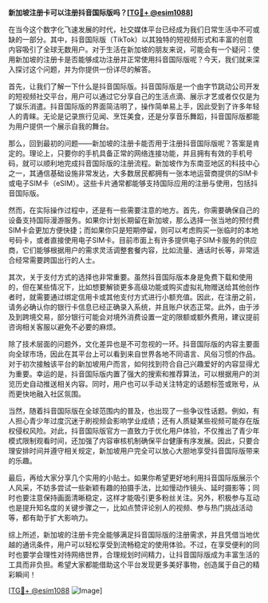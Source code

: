 **新加坡注册卡可以注册抖音国际版吗？[[TG💪+ @esim1088](https://t.me/s/esim1088)]**

在当今这个数字化飞速发展的时代，社交媒体平台已经成为我们日常生活中不可或缺的一部分。其中，抖音国际版（TikTok）以其独特的短视频形式和丰富的创意内容吸引了全球无数用户。对于生活在新加坡的朋友来说，可能会有一个疑问：使用新加坡的注册卡是否能够成功注册并正常使用抖音国际版呢？今天，我们就来深入探讨这个问题，并为你提供一份详尽的解答。

首先，让我们了解一下什么是抖音国际版。抖音国际版是一个由字节跳动公司开发的短视频社交平台，用户可以通过它分享自己的生活点滴、展示才艺或者仅仅是为了娱乐消遣。抖音国际版的界面简洁明了，操作简单易上手，因此受到了许多年轻人的青睐。无论是记录旅行见闻、烹饪美食，还是分享音乐舞蹈，抖音国际版都能为用户提供一个展示自我的舞台。

那么，回到最初的问题——新加坡的注册卡能否用于注册抖音国际版呢？答案是肯定的。理论上，只要你的手机具备正常的网络连接功能，并且拥有有效的手机号码，就可以顺利地完成抖音国际版的注册流程。新加坡作为东南亚地区的科技中心之一，其通信基础设施非常发达，大多数居民都拥有一张本地运营商提供的SIM卡或电子SIM卡（eSIM）。这些卡片通常都能够支持国际应用的注册与使用，包括抖音国际版。

然而，在实际操作过程中，还是有一些需要注意的地方。首先，你需要确保自己的设备支持国际漫游服务。如果你计划长期留在新加坡，那么选择一张当地的预付费SIM卡会更加方便快捷；而如果你只是短期停留，则可以考虑购买一张临时的本地号码卡，或者直接使用电子SIM卡。目前市面上有许多提供电子SIM卡服务的供应商，它们能够根据用户的需求灵活调整套餐内容，比如流量、通话时长等，非常适合经常需要跨国出行的人士。

其次，关于支付方式的选择也非常重要。虽然抖音国际版本身是免费下载和使用的，但在某些情况下，比如想要解锁更多高级功能或购买虚拟礼物赠送给其他创作者时，就需要通过绑定信用卡或其他支付方式进行小额充值。因此，在注册之前，请务必确认你的银行卡信息已经正确录入系统，并且账户状态正常。此外，由于涉及到跨境交易，部分银行可能会对境外消费设置一定的限额或额外费用，建议提前咨询相关客服以避免不必要的麻烦。

除了技术层面的问题外，文化差异也是不可忽视的一环。抖音国际版的内容主要面向全球市场，因此在其平台上可以看到来自世界各地不同语言、风俗习惯的作品。对于初次接触该平台的新加坡用户而言，如何找到符合自己兴趣爱好的内容显得尤为重要。幸运的是，抖音国际版内置了强大的搜索和推荐算法，可以根据用户的浏览历史自动推送相关内容。同时，用户也可以手动关注特定的话题标签或账号，从而更快地融入社区氛围。

当然，随着抖音国际版在全球范围内的普及，也出现了一些争议性话题。例如，有人担心青少年过度沉迷于刷视频会影响学业成绩；还有人质疑某些视频可能存在版权侵权风险。对此，抖音国际版官方一直致力于优化用户体验，不仅推出了青少年模式限制观看时间，还加强了内容审核机制确保平台健康有序发展。因此，只要合理安排时间并遵守相关规定，新加坡用户完全可以放心大胆地享受抖音国际版带来的乐趣。

最后，再给大家分享几个实用的小贴士。如果你希望更好地利用抖音国际版展示个人风采，不妨多尝试一些新颖有趣的拍摄手法，比如慢动作镜头、延时摄影等；同时也要注意保持画面清晰稳定，这样才能吸引更多粉丝关注。另外，积极参与互动也是提升知名度的关键步骤之一，比如点赞评论别人的视频、参与热门挑战活动等，都有助于扩大影响力。

综上所述，新加坡的注册卡完全能够满足抖音国际版的注册需求，并且凭借当地优越的通讯条件，用户可以轻松享受到流畅稳定的使用体验。不过，在享受便利的同时也要学会理性对待网络世界，合理规划时间精力，让抖音国际版成为丰富生活的工具而非负担。希望大家都能借助这个平台发现更多美好事物，创造属于自己的精彩瞬间！

[[TG💪+ @esim1088](https://t.me/s/esim1088) ![Image](https://i.postimg.cc/4NQfJmqS/Snipaste-2025-05-13-00-14-12.png)]
